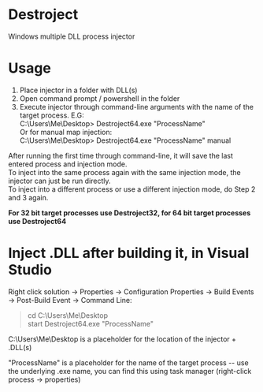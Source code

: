 # Destroject
Windows multiple DLL process injector     

# Usage
1. Place injector in a folder with DLL(s)    
2. Open command prompt / powershell in the folder     
3. Execute injector through command-line arguments with the name of the target process.
E.G:    
   C:\Users\Me\Desktop> Destroject64.exe "ProcessName"    
   Or for manual map injection:    
   C:\Users\Me\Desktop> Destroject64.exe "ProcessName" manual    

After running the first time through command-line, it will save the last entered process and injection mode.    
To inject into the same process again with the same injection mode, the injector can just be run directly.    
To inject into a different process or use a different injection mode, do Step 2 and 3 again.    

**For 32 bit target processes use Destroject32, for 64 bit target processes use Destroject64**    

# Inject .DLL after building it, in Visual Studio
Right click solution -> Properties -> Configuration Properties -> Build Events -> Post-Build Event -> Command Line:    
> cd C:\Users\Me\Desktop    
> start Destroject64.exe "ProcessName"    

C:\Users\Me\Desktop is a placeholder for the location of the injector + .DLL(s)    

"ProcessName" is a placeholder for the name of the target process -- use the underlying .exe name, you can find this using task manager (right-click process -> properties)    
